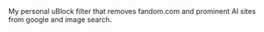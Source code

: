 My personal uBlock filter that removes fandom.com and prominent AI sites from google and image search. 
